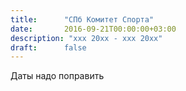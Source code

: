 ```yaml
---
title:      "СПб Комитет Спорта"
date:       2016-09-21T00:00:00+03:00
description: "xxx 20xx - xxx 20xx"
draft:      false
---
```


Даты надо поправить